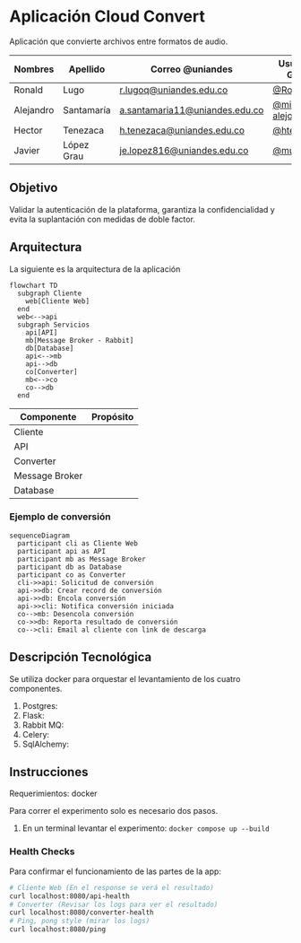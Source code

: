 # Aplicación Cloud Convert

Aplicación que convierte archivos entre formatos de audio.

| Nombres   | Apellido   | Correo @uniandes               | Usuario de GitHub |
|-----------|------------|--------------------------------|-------------------|
| Ronald    | Lugo       | r.lugoq@uniandes.edu.co        | [@RonaldLugo]     |
| Alejandro | Santamaría | a.santamaria11@uniandes.edu.co | [@miso-alejosaur] |
| Hector    | Tenezaca   | h.tenezaca@uniandes.edu.co     | [@htenezaca]      |
| Javier    | López Grau | je.lopez816@uniandes.edu.co    | [@muniter]        |

## Objetivo

Validar la autenticación de la plataforma, garantiza la confidencialidad y evita la suplantación con medidas de doble factor.

## Arquitectura

La siguiente es la arquitectura de la aplicación

```mermaid
flowchart TD
  subgraph Cliente
    web[Cliente Web]
  end
  web<-->api
  subgraph Servicios
    api[API]
    mb[Message Broker - Rabbit]
    db[Database]
    api<-->mb
    api-->db
    co[Converter]
    mb<-->co
    co-->db
  end
```

| Componente     | Propósito |
|----------------|-----------|
| Cliente        |           |
| API            |           |
| Converter      |           |
| Message Broker |           |
| Database       |           |


### Ejemplo de conversión

```mermaid
sequenceDiagram
  participant cli as Cliente Web
  participant api as API
  participant mb as Message Broker
  participant db as Database
  participant co as Converter
  cli->>api: Solicitud de conversión
  api->>db: Crear record de conversión
  api->>db: Encola conversión
  api->>cli: Notifica conversión iniciada
  co-->mb: Desencola conversión
  co->>db: Reporta resultado de conversión
  co-->cli: Email al cliente con link de descarga
```

## Descripción Tecnológica

Se utiliza docker para orquestar el levantamiento de los cuatro componentes.

1. Postgres:
2. Flask:
3. Rabbit MQ:
3. Celery:
4. SqlAlchemy:


## Instrucciones

Requerimientos: docker

Para correr el experimento solo es necesario dos pasos.

1. En un terminal levantar el experimento: `docker compose up --build`

### Health Checks

Para confirmar el funcionamiento de las partes de la app:

```bash
# Cliente Web (En el response se verá el resultado)
curl localhost:8080/api-health
# Converter (Revisar los logs para ver el resultado)
curl localhost:8080/converter-health
# Ping, pong style (mirar los logs)
curl localhost:8080/ping
```

<!-- links, leave at the end, this should be invisible -->
[@RonaldLugo]: https://github.com/RonaldLugo
[@miso-alejosaur]: https://github.com/miso-alejosaur
[@htenezaca]: https://github.com/htenezaca
[@muniter]: https://github.com/muniter
